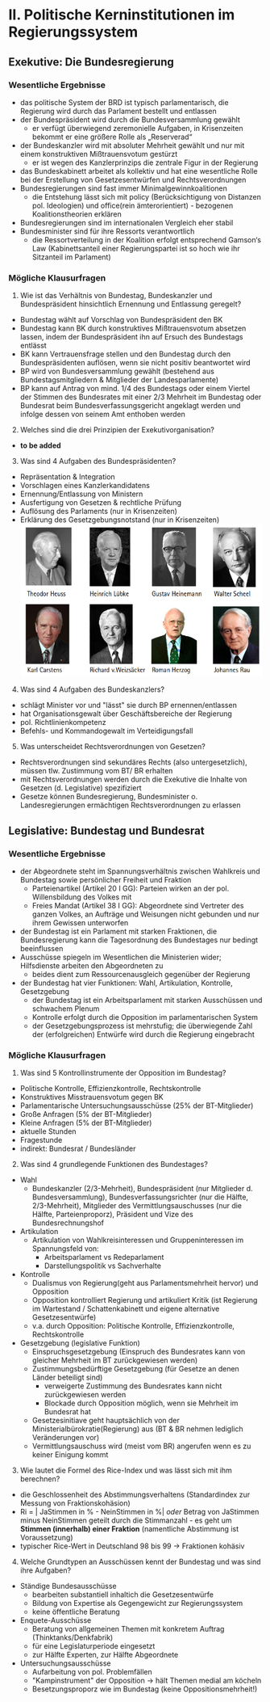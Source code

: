 # II. Politische Kerninstitutionen im Regierungssystem
## Exekutive: Die Bundesregierung
### Wesentliche Ergebnisse
- das politische System der BRD ist typisch parlamentarisch, die Regierung wird durch das Parlament bestellt und entlassen 
- der Bundespräsident wird durch die Bundesversammlung gewählt 
  - er verfügt überwiegend zeremonielle Aufgaben, in Krisenzeiten bekommt er eine größere Rolle als „Reserverad“ 
- der Bundeskanzler wird mit absoluter Mehrheit gewählt und nur mit einem konstruktiven Mißtrauensvotum gestürzt
  - er ist wegen des Kanzlerprinzips die zentrale Figur in der Regierung 
- das Bundeskabinett arbeitet als kollektiv und hat eine wesentliche Rolle bei der Erstellung von Gesetzesentwürfen und Rechtsverordnungen 
- Bundesregierungen sind fast immer Minimalgewinnkoalitionen
  - die Entstehung lässt sich mit policy (Berücksichtigung von Distanzen pol. Ideologien) und office(rein ämterorientiert) - bezogenen Koalitionstheorien erklären 
- Bundesregierungen sind im internationalen Vergleich eher stabil 
- Bundesminister sind für ihre Ressorts verantwortlich 
  - die Ressortverteilung in der Koalition erfolgt entsprechend Gamson‘s Law (Kabinettsanteil einer Regierungspartei ist so hoch wie ihr Sitzanteil im Parlament)

### Mögliche Klausurfragen
1. Wie ist das Verhältnis von Bundestag, Bundeskanzler und Bundespräsident hinsichtlich Ernennung und Entlassung geregelt?
  - Bundestag wählt auf Vorschlag von Bundespräsident den BK
  - Bundestag kann BK durch konstruktives Mißtrauensvotum absetzen lassen, indem der Bundespräsident ihn auf Ersuch des Bundestags entlässt
  - BK kann Vertrauensfrage stellen und den Bundestag durch den Bundespräsidenten auflösen, wenn sie nicht positiv beantwortet wird
  - BP wird von Bundesversammlung gewählt (bestehend aus Bundestagsmitgliedern & Mitglieder der Landesparlamente)
  - BP kann auf Antrag von mind. 1/4 des Bundestags oder einem Viertel der Stimmen des Bundesrates mit einer 2/3 Mehrheit im Bundestag oder Bundesrat beim Bundesverfassungsgericht angeklagt werden und infolge dessen von seinem Amt enthoben werden
2. Welches sind die drei Prinzipien der Exekutivorganisation?
  - **to be added**
3. Was sind 4 Aufgaben des Bundespräsidenten?
  - Repräsentation & Integration
  - Vorschlagen eines Kanzlerkandidatens
  - Ernennung/Entlassung von Ministern
  - Ausfertigung von Gesetzen & rechtliche Prüfung
  - Auflösung des Parlaments (nur in Krisenzeiten)
  - Erklärung des Gesetzgebungsnotstand (nur in Krisenzeiten)
![BP's](/img/bps.png)
4. Was sind 4 Aufgaben des Bundeskanzlers?
  - schlägt Minister vor und "lässt" sie durch BP ernennen/entlassen
  - hat Organisationsgewalt über Geschäftsbereiche der Regierung
  - pol. Richtlinienkompetenz
  - Befehls- und Kommandogewalt im Verteidigungsfall
5. Was unterscheidet Rechtsverordnungen von Gesetzen?
  - Rechtsverordnungen sind sekundäres Rechts (also untergesetzlich), müssen tlw. Zustimmung vom BT/ BR erhalten
  - mit Rechtsverordnungen werden durch die Exekutive die Inhalte von Gesetzen (d. Legislative) spezifiziert
  - Gesetze können Bundesregierung, Bundesminister o. Landesregierungen ermächtigen Rechtsverordnungen zu erlassen

## Legislative: Bundestag und Bundesrat
### Wesentliche Ergebnisse
- der Abgeordnete steht im Spannungsverhältnis zwischen Wahlkreis und Bundestag sowie persönlicher Freiheit und Fraktion 
  - Parteienartikel (Artikel 20 I GG): Parteien wirken an der pol. Willensbildung des Volkes mit
  - Freies Mandat (Artikel 38 I GG): Abgeordnete sind Vertreter des ganzen Volkes, an Aufträge und Weisungen nicht gebunden und nur ihrem Gewissen unterworfen
- der Bundestag ist ein Parlament mit starken Fraktionen, die Bundesregierung kann die Tagesordnung des Bundestages nur bedingt beeinflussen 
- Ausschüsse spiegeln im Wesentlichen die Ministerien wider; Hilfsdienste arbeiten den Abgeordneten zu 
  - beides dient zum Ressourcenausgleich gegenüber der Regierung 
- der Bundestag hat vier Funktionen: Wahl, Artikulation, Kontrolle, Gesetzgebung 
  - der Bundestag ist ein Arbeitsparlament mit starken Ausschüssen und schwachem Plenum 
  - Kontrolle erfolgt durch die Opposition im parlamentarischen System
  - der Gesetzgebungsprozess ist mehrstufig; die überwiegende Zahl der (erfolgreichen) Entwürfe wird durch die Regierung eingebracht 

### Mögliche Klausurfragen
1. Was sind 5 Kontrollinstrumente der Opposition im Bundestag?
  - Politische Kontrolle, Effizienzkontrolle, Rechtskontrolle
  - Konstruktives Misstrauensvotum gegen BK
  - Parlamentarische Untersuchungsausschüsse (25% der BT-Mitglieder)
  - Große Anfragen (5% der BT-Mitglieder)
  - Kleine Anfragen (5% der BT-Mitglieder)
  - aktuelle Stunden
  - Fragestunde
  - indirekt: Bundesrat / Bundesländer
2. Was sind 4 grundlegende Funktionen des Bundestages?
  - Wahl
    - Bundeskanzler (2/3-Mehrheit), Bundespräsident (nur Mitglieder d. Bundesversammlung), Bundesverfassungsrichter (nur die Hälfte, 2/3-Mehrheit), Mitglieder des Vermittlungsauschusses (nur die Hälfte, Parteienproporz), Präsident und Vize des Bundesrechnungshof
  - Artikulation 
    - Artikulation von Wahlkreisinteressen und Gruppeninteressen im Spannungsfeld von:
      - Arbeitsparlament vs Redeparlament
      - Darstellungspolitik vs Sachverhalte
  - Kontrolle
    - Dualismus von Regierung(geht aus Parlamentsmehrheit hervor) und Opposition 
    - Opposition kontrolliert Regierung und artikuliert Kritik (ist Regierung im Wartestand / Schattenkabinett und eigene alternative Gesetzesentwürfe)
    - v.a. durch Opposition: Politische Kontrolle, Effizienzkontrolle, Rechtskontrolle
  - Gesetzgebung (legislative Funktion)
    - Einspruchsgesetzgebung (Einspruch des Bundesrates kann von gleicher Mehrheit im BT zurückgewiesen werden)
    - Zustimmungsbedürftige Gesetzgebung (für Gesetze an denen Länder beteiligt sind)
      - verweigerte Zustimmung des Bundesrates kann nicht zurückgewiesen werden
      - Blockade durch Opposition möglich, wenn sie Mehrheit im Bundesrat hat
    - Gesetzesinitiave geht hauptsächlich von der Ministerialbürokratie(Regierung) aus (BT & BR nehmen lediglich Veränderungen vor)
    - Vermittlungsauschuss wird (meist vom BR) angerufen wenn es zu keiner Einigung kommt
3. Wie lautet die Formel des Rice-Index und was lässt sich mit ihm berechnen?
  - die Geschlossenheit des Abstimmungsverhaltens (Standardindex zur Messung von Fraktionskohäsion)
  -  Ri = | JaStimmen in %  -  NeinStimmen in %| *oder* Betrag von JaStimmen minus NeinStimmen geteilt durch die Stimmanzahl
    - es geht um **Stimmen (innerhalb) einer Fraktion** (namentliche Abstimmung ist Voraussetzung)
  - typischer Rice-Wert in Deutschland 98 bis 99 -> Fraktionen kohäsiv
4. Welche Grundtypen an Ausschüssen kennt der Bundestag und was sind ihre Aufgaben?
  - Ständige Bundesausschüsse
    - bearbeiten substantiell inhaltich die Gesetzesentwürfe
    - Bildung von Expertise als Gegengewicht zur Regierungssystem
    - keine öffentliche Beratung
  - Enquete-Ausschüsse
    - Beratung von allgemeinen Themen mit konkretem Auftrag (Thinktanks/Denkfabrik)
    - für eine Legislaturperiode eingesetzt
    - zur Hälfte Experten, zur Hälfte Abgeordnete
  - Untersuchungsausschüsse
    - Aufarbeitung von pol. Problemfällen
    - "Kampinstrument" der Opposition -> hält Themen medial am köcheln
    - Besetzungsproporz wie im Bundestag (keine Oppositionsmehrheit!)
